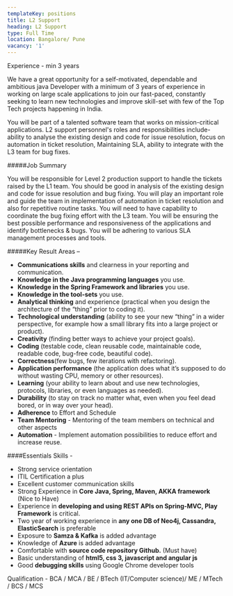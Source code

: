 ```yaml
---
templateKey: positions
title: L2 Support
heading: L2 Support
type: Full Time
location: Bangalore/ Pune
vacancy: '1'
---
```


Experience - min 3 years

We have a great opportunity for a self-motivated, dependable and ambitious  java Developer with a minimum of 3 years of experience in working on large scale applications to join our fast-paced, constantly seeking to learn new technologies and improve skill-set with few of the Top Tech projects happening in India.

You will be part of a talented software team that works on mission-critical applications. L2 support personnel's roles and responsibilities include- ability to analyse the existing design and code for issue resolution, focus on automation in ticket resolution, Maintaining SLA, ability to integrate with the L3 team for bug fixes.


#####Job Summary

You will be responsible for Level 2 production support to handle the tickets raised by the L1 team. You should be good in analysis of the existing design and code for issue resolution and bug fixing. You will play an important role and guide the team in implementation of automation in ticket resolution and also for repetitive routine tasks. You will need to have capability to coordinate the bug fixing effort with the L3 team. You will be ensuring the best possible performance and responsiveness of the applications and identify bottlenecks & bugs. You will be adhering to various SLA management processes and tools.


#####Key Result Areas –
* **Communications skills**  and clearness in your reporting and communication.
* **Knowledge in the Java programming languages** you use.
* **Knowledge in the Spring Framework and libraries** you use.
* **Knowledge in the tool-sets** you use.
* **Analytical thinking** and experience (practical when you design the architecture of the “thing” prior to coding it).
* **Technological understanding** (ability to see your new “thing” in a wider perspective, for example how a small library fits into a large project or product).
* **Creativity** (finding better ways to achieve your project goals).
* **Coding** (testable code, clean reusable code, maintainable code, readable code, bug-free code, beautiful code).
* **Correctness**(few bugs, few iterations with refactoring).
* **Application performance** (the application does what it’s supposed to do without wasting CPU, memory or other resources).
* **Learning** (your ability to learn about and use new technologies, protocols, libraries, or even languages as needed).
* **Durability** (to stay on track no matter what, even when you feel dead bored, or in way over your head).
* **Adherence** to Effort and Schedule
* **Team Mentoring** - Mentoring of the team members on technical and other aspects
* **Automation** - Implement automation possibilities to reduce effort and increase reuse.

####Essentials Skills -
* Strong service orientation
* ITIL Certification a plus
* Excellent customer communication skills
* Strong Experience in **Core Java, Spring, Maven, AKKA framework** (Nice to Have)
* Experience in **developing and using REST APIs on Spring-MVC, Play Framework** is critical.
* Two year of working experience in **any one DB of Neo4j, Cassandra, ElasticSearch** is preferable
* Exposure to **Samza & Kafka** is added advantage
* Knowledge of **Azure** is added advantage
* Comfortable with **source code repository Github.** (Must have)
* Basic understanding of **html5, css 3, javascript and angular js**
* Good **debugging skills** using Google Chrome developer tools

Qualification - BCA / MCA / BE / BTech (IT/Computer science)/ ME / MTech / BCS / MCS